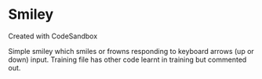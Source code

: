 # Smiley
Created with CodeSandbox

Simple smiley which smiles or frowns responding to keyboard arrows (up or down) input.
Training file has other code learnt in training but commented out.
